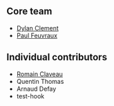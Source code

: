 Core team 
---------

- [Dylan Clement](https://github.com/dclement8)
- [Paul Feuvraux](https://github.com/Super-Baleine)

Individual contributors
-----------------------

- [Romain Claveau](https://github.com/Ne0blast)
- Quentin Thomas
- Arnaud Defay
- test-hook
